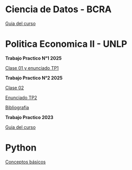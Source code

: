 # Ciencia de Datos - BCRA

[Guia del curso](https://msangia.github.io/CienciaDatos/index.html "Guia completa.")

# Politica Economica II - UNLP

**Trabajo Practico N°1 2025** 

[Clase 01 y enunciado TP1](https://msangia.github.io/Stata/clase2025.html "Guia TP N°1.")

**Trabajo Practico N°2 2025** 

[Clase 02](https://docs.google.com/presentation/d/1sN0yHP_fmiNHdWQtmdF-Af6iJP8JIPLw/edit?usp=drive_link&ouid=116805214861841277710&rtpof=true&sd=true)

[Enunciado TP2](https://drive.google.com/file/d/140Vs3miKzAVAlr5OimGl9zFRLakvsUxn/view?usp=drive_link)

[Bibliografia](https://drive.google.com/file/d/1BHRRX2EICRDkdLEIN4dkBULYHhXfgopw/view?usp=drive_link)

**Trabajo Practico 2023** 

[Guia del curso](https://msangia.github.io/NotasTP/index.html "Guia completa.")    

# Python

[Conceptos básicos](https://msangia.github.io/Python/python_new.html "Pagina en desarrollo.")   

